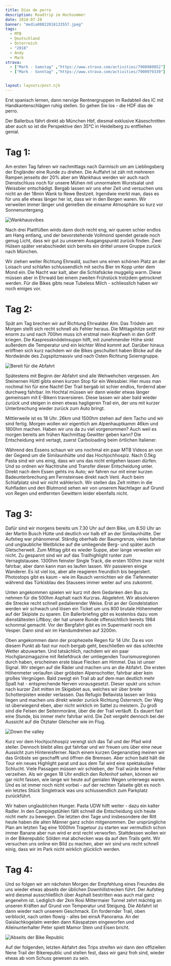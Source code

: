 ```yaml
---
title: Días de perro
description: Roadtrip im Hochsommer
date: 2018-07-28
banner: "media08022018133557.jpeg"
tags:
  - MTB
  - Deutschland
  - Österreich
  - "2018"
  - Andy
  - Mark
strava:
  - ["Mark - Samstag" ,"https://www.strava.com/activities/7900980052"]
  - ["Mark - Sonntag" ,"https://www.strava.com/activities/7900979339"]


layout: layouts/post.njk
---
```


Erst spanisch lernen, dann nervige Rentnergruppen im Radabteil des IC mit Handkantenschlägen ruhig stellen. So gehen Sie los - die HDF días de perro.

Der Ballerbus fährt direkt ab München Hbf, diesmal exklusive Käseschnitten aber auch so ist die Perspektive den 35°C in Heidelberg zu entfliehen genial.


# Tag 1:

Am ersten Tag fahren wir nachmittags nach Garmisch um am Lieblingsberg der Engländer eine Runde zu drehen. Die Auffahrt ist zäh mit mehreren Rampen jenseits der 20% aber am Wankhaus werden wir auch nach Dienstschluss noch für unsere Mühen mit unnormalem Wurstsalat und Weissbier entschädigt. Bergab lassen wir uns eher Zeit und versuchen uns nicht an der 18min Wank to Rewe Bestzeit. Irgendwie merkt man, dass es für uns alle etwas länger her ist, dass wir in den Bergen waren. Wir verweilen immer länger und genießen die einsame Atmosphäre so kurz vor Sonnenuntergang.

![Wankhausvibes](media/media07262018181026.jpeg "Wankhausvibes")

 Nach drei Plattfüßen wirds dann doch recht eng, wir queren schier endlos am Hang entlang, und der bevorstehende Vollmond spendet gerade noch genug Licht, dass wir gut zu unserem Ausgangspunkt zurück finden. Zwei Hülsen später verabschiedet sich bereits ein drittel unsere Gruppe zurück nach München.

Wir ziehen weiter Richtung Ehrwald, suchen uns einen schönen Platz an der Loisach und schlafen schlussendlich mit sechs Bier im Kopp unter dem Mond ein. Die Nacht war kalt, aber die Schlafsäcke muggelig warm. Diese müssen aber in Ehrwald bei einem zweiten Frühstück trotzdem getrocknet werden. Für die Bikes gibts neue Tubeless Milch - schliesslich haben wir noch einiges vor.


# Tag 2:

Spät am Tag brechen wir auf Richtung Ehrwalder Alm. Das Trödeln am Morgen stellt sich recht schnell als Fehler heraus. Die Mittagshitze setzt mir enorm zu und nach 700hm muss ich erstmal mein Kopfweh in den Griff kriegen. Die Kaspressknödelnsuppn hilft, mit zunehmender Höhe sinkt außerdem die Temperatur und ein leichter Wind kommt auf. Darüber hinaus eröffnen sich kurz nachdem wir die Bikes geschultert haben Blicke auf die Nordwände des Zugspitzmassiv und nach Osten Richtung Soierngruppe. 


![Bereit für die Abfahrt](media/media08022018133622.jpeg "Bereit für die Abfahrt")

Spätestens mit Beginn der Abfahrt sind alle Wehwehchen vergessen. Am Steinernen Hüttl gibts einen kurzen Stop für ein Weissbier. Hier muss man nochmal hin für eine Nacht! Der Trail bergab ist schier endlos, fordernd aber durchweg fahrbar. Im Hochtal müssen wir dann wieder etwas länger gemeinsam mit E-Bikern traversieren. Diese lassen wir aber bald wieder zurück und steigen in einen etwas hagligeren Trail ein, der uns mit kurzer Unterbrechung wieder zurück zum Auto bringt. 

Mittlerweile ist es 18 Uhr. 26km und 1500hm stehen auf dem Tacho und wir sind fertig. Morgen wollen wir eigentlich am Alpenhauptkamm 46km und 1800hm machen. Haben wir uns da zu viel vorgenommen? Auch weil es morgen bereits am frühen Nachmittag Gewitter geben kann? Die Entscheidung wird vertagt, zuerst Carboloading beim örtlichen Italiener.

Während des Essens schaun wir uns nochmal ein paar MTB Videos an von der Gegend um die Similaunhütte und das Hochjochhospiz. Nach 0.5kg Pasta sind wir uns einig, dass wir uns das nicht entgehen lassen dürfen. Und so ordnen wir Nachtruhe und Transfer dieser Entscheidung unter. Direkt nach dem Essen gehts ins Auto; wir fahren nur mit einer kurzen Badeunterbrechung am Fernsteinsee direkt nach Vent. Auch beim Schlafplatz sind wir nicht wählerisch. Wir stellen das Zelt mitten in die Kuhfladen und den Blutmond sehen wir von unserem Nachtlager auf Grund von Regen und entfernten Gewittern leider ebenfalls nicht.


# Tag 3:

Dafür sind wir morgens bereits um 7.30 Uhr auf dem Bike, um 8.50 Uhr an der Martin Busch Hütte und deutlich vor halb elf an der Similaunhütte. Der Aufstieg war phänomenal. Ständig oberhalb der Baumgrenze, vieles fahrbar und unglaubliche Weitblicke auf die umliegende Berg- und später auch Gletscherwelt. Zum Mittag gibt es wieder Suppe, aber lange verweilen wir nicht. Zu gespannt sind wir auf das Trailhighlight runter zum Vernagtstausee. 1300hm feinster Single Track, die ersten 100hm zwar nicht fahrbar, aber dann kann man es laufen lassen. Wir passieren einige Wanderer. Es ist viel los, aber alle reagieren freundlich bis begeistert. Photostops gibt es kaum - wie im Rausch vernichten wir die Tiefenmeter während das Türkisblau des Stausees immer weiter auf uns zukommt.


Unten angekommen spielen wir kurz mit dem Gedanken den Bus zu nehmen für die 500hm Asphalt nach Kurzras. Abgelehnt. Wir absolvieren die Strecke recht schnell pedalierender Weise. Erst an der Gondelstation werden wir schwach und lösen ein Ticket um uns 800 brutale Höhenmeter auf der Skipiste zu sparen. Ein Ballerbriefing gibt es kostenlos dazu vom dienstältesten Liftboy; der hat unsere Runde offensichtlich bereits 1984 schonmal gemacht. Vor der Bergfahrt gibt es im Supermarkt noch ein Vesper. Dann sind wir im Handumdrehen auf 3200m.

Oben angekommen dann der prophezeite Regen für 14 Uhr. Da es von diesem Punkt ab fast nur noch bergab geht, beschließen wir das schlechte Wetter abzuwarten. Und tatsächlich, nachdem wir ein paar Hochglanzmagazine mit Reliefdruck der umliegenden Tourismusregionen durch haben, erscheinen erste blaue Flecken am Himmel. Das ist unser Signal. Wir steigen auf die Räder und machen uns an die Abfahrt. Die ersten Höhenmeter verlaufen über gröbsten Alpenschotter, fahrbar aber kein großes Vergnügen. Bald zweigt ein Trail ab auf dem man deutlich mehr Spaß hat - entsprechende Nerven vorausgesetzt. Dieser spukt uns schon nach kurzer Zeit mitten im Skigebiet aus, welches wir über breite Schotterpisten wieder verlassen. Das Refugio Bellavista lassen wir links liegen und machen uns direkt wieder zurück Richtung Österreich. Der Weg ist überwiegend eben, aber nicht wirklich im Sattel zu meistern. Zu groß sind die Felsen der Seitenmoräne, über die der Trail verläuft. Es dauert fast eine Stunde, bis immer mehr fahrbar wird. Die Zeit vergeht dennoch bei der Aussicht auf die Ötztaler Gletscher wie im Flug.

![Down the valley](media/media08032018162945.jpeg "Down the valley")

Kurz vor dem Hochjochhospiz verengt sich das Tal und der Pfad wird steiler. Dennoch bleibt alles gut fahrbar und wir freuen uns über eine neue Aussicht zum Hintereisferner. Nach einem kurzen Gegenanstieg meinen wir das Gröbste sei geschafft und öffnen die Bremsen. Aber schon bald hält die Tour ein neues Highlight parat und aus dem Tal wird eine spektakuläre Schlucht. Viele Passagen müssen wir schieben, der Trail würde keine Fehler verzeihen. Als wir gegen 18 Uhr endlich den Rofenhof sehen, können wir gar nicht fassen, wie lange wir heute auf genialen Wegen unterwegs waren. Und es ist immer noch nicht vorbei - auf der rechten Talseite gibt es noch ein letztes Stück Singletrack was uns schlussendlich zum Parkplatz zurückführt. 

Wir haben unglaublichen Hunger. Pasta UDW hilft weiter - dazu ein kalter Radler. In den Campingstühlen fällt schnell die Entscheidung sich heute nicht mehr zu bewegen. Die letzten drei Tage und insbesondere der Ritt heute haben die alten Männer ganz schön mitgenommen. Der ursprüngliche Plan am letzten Tag eine 1000hm Tragetour zu starten war vermutlich schon immer Banane aber nun wird er erst recht verworfen. Stattdessen wollen wir in der Bikerepublic Sölden mal abchecken was da auf den Trails geht. Wir versuchen uns online ein Bild zu machen, aber wir sind uns recht schnell einig, dass wir im Park nicht wirklich glücklich werden.


# Tag 4:

Und so folgen wir am nächsten Morgen der Empfehlung eines Freundes die uns wieder etwas abseits der üblichen Downhillstrecken führt. Der Aufstieg wird diesmal ausschließlich über Asphalt bestritten was auch mal ganz angenehm ist. Lediglich der 2km Rosi Mittermaier Tunnel zehrt mächtig an unseren Kräften auf Grund von Temperatur und Steigung. Die Abfahrt ist dann wieder nach unserem Geschmack. Ein fordernder Trail, oben verblockt, nach unten flowig - alles bei einsA Panorama. An der Gaislachkogelalm werden dann Kässpatzen eingeworfen und Alleinunterhalter Peter spielt Mamor Stein und Eisen bricht.

![Abseits der Bike Republic](media/media08042018113624.jpeg "Abseits der Bike Republic")

Auf der folgenden, letzten Abfahrt des Trips streifen wir dann den offiziellen Nene Trail der Bikerepublic und stellen fest, dass wir ganz froh sind, wieder etwas ab vom Schuss gewesen zu sein.
